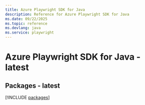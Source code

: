 ```yaml
---
title: Azure Playwright SDK for Java
description: Reference for Azure Playwright SDK for Java
ms.date: 09/22/2025
ms.topic: reference
ms.devlang: java
ms.service: playwright
---
```

# Azure Playwright SDK for Java - latest
## Packages - latest
[!INCLUDE [packages](playwright-index.md)]